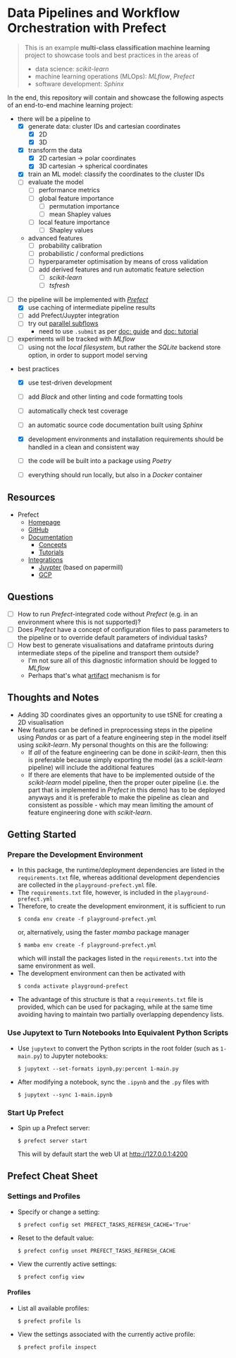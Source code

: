 # Data Pipelines and Workflow Orchestration with Prefect


> This is an example **multi-class classification machine learning** project to showcase tools and best practices in the areas of
> - data science: *scikit-learn*
> - machine learning operations (MLOps): *MLflow*, *Prefect*
> - software development: *Sphinx*


In the end, this repository will contain and showcase the following aspects of an end-to-end machine learning project:

- there will be a pipeline to
  - [X] generate data: cluster IDs and cartesian coordinates
    - [X] 2D
    - [X] 3D
  - [X] transform the data
    - [X] 2D cartesian -> polar coordinates
    - [X] 3D cartesian -> spherical coordinates
  - [X] train an ML model: classify the coordinates to the cluster IDs
  - [ ] evaluate the model
    - [ ] performance metrics
    - [ ] global feature importance
      - [ ] permutation importance
      - [ ] mean Shapley values
    - [ ] local feature importance
      - [ ] Shapley values
  - advanced features
    - [ ] probability calibration
    - [ ] probabilistic / conformal predictions
    - [ ] hyperparameter optimisation by means of cross validation
    - [ ] add derived features and run automatic feature selection
      - [ ] *scikit-learn*
      - [ ] *tsfresh*
- [ ] the pipeline will be implemented with [*Prefect*](https://www.prefect.io/)
  - [X] use caching of intermediate pipeline results
  - [ ] add Prefect/Juypter integration
  - [ ] try out [parallel subflows](https://docs.prefect.io/latest/concepts/flows/#composing-flows)
    - need to use `.submit` as per [doc: guide](https://docs.prefect.io/latest/guides/dask-ray-task-runners/) and [doc: tutorial](https://docs.prefect.io/latest/tutorials/execution/)
- [ ] experiments will be tracked with *MLflow*
  - [ ] using not the *local filesystem*, but rather the *SQLite* backend store option, in order to support model serving
- best practices
  - [X] use test-driven development
  - [ ] add *Black* and other linting and code formatting tools
  - [ ] automatically check test coverage
  - [ ] an automatic source code documentation built using *Sphinx*
  - [X] development environments and installation requirements should be handled in a clean and consistent way
  - [ ] the code will be built into a package using *Poetry*
  - [ ] everything should run locally, but also in a *Docker* container


## Resources

- Prefect
  - [Homepage](https://www.prefect.io/)
  - [GitHub](https://github.com/prefecthq/prefect)
  - [Documentation](https://docs.prefect.io/latest/)
    - [Concepts](https://docs.prefect.io/latest/concepts/)
    - [Tutorials](https://docs.prefect.io/latest/tutorials/)
  - [Integrations](https://docs.prefect.io/latest/integrations/)
    - [Juypter](https://prefecthq.github.io/prefect-jupyter/) (based on papermill)
    - [GCP](https://prefecthq.github.io/prefect-gcp/)


## Questions

- [ ] How to run *Prefect*-integrated code without *Prefect* (e.g. in an
      environment where this is not supported)?
- [ ] Does *Prefect* have a concept of configuration files to pass parameters to the pipeline or to override default parameters of individual tasks?
- [ ] How best to generate visualisations and dataframe printouts during
  intermediate steps of the pipeline and transport them outside?
  - I'm not sure all of this diagnostic information should be logged to *MLflow*
  - Perhaps that's what [artifact](https://docs.prefect.io/latest/concepts/artifacts/) mechanism is for


## Thoughts and Notes

- Adding 3D coordinates gives an opportunity to use tSNE for creating a 2D visualisation
- New features can be defined in preprocessing steps in the pipeline using
  *Pandas* or as part of a feature engineering step in the model itself using
  *scikit-learn*. My personal thoughts on this are the following:
  - If *all* of the feature engineering can be done in *scikit-learn*, then
    this is preferable because simply exporting the model (as a *scikit-learn*
    pipeline) will include the additional features
  - If there are elements that have to be implemented outside of the
    *scikit-learn* model pipeline, then the proper outer pipeline (i.e. the
    part that is implemented in *Prefect* in this demo) has to be deployed
    anyways and it is preferable to make the pipeline as clean and consistent
    as possible - which may mean limiting the amount of feature engineering
    done with *scikit-learn*.


## Getting Started

### Prepare the Development Environment

- In this package, the runtime/deployment dependencies are listed in the `requirements.txt` file, whereas additional development dependencies are collected in the `playground-prefect.yml` file.
- The `requirements.txt` file, however, is included in the `playground-prefect.yml`
- Therefore, to create the development environment, it is sufficient to run
  ```(bash)
  $ conda env create -f playground-prefect.yml
  ```
  or, alternatively, using the faster *mamba* package manager
  ```(bash)
  $ mamba env create -f playground-prefect.yml
  ```
  which will install the packages listed in the `requirements.txt` into the same environment as well.
- The development environment can then be activated with
  ```(bash)
  $ conda activate playground-prefect
  ```
- The advantage of this structure is that a `requirements.txt` file is provided, which can be used for packaging, while at the same time avoiding having to maintain two partially overlapping dependency lists.


### Use Jupytext to Turn Notebooks Into Equivalent Python Scripts

- Use `jupytext` to convert the Python scripts in the root folder (such as `1-main.py`) to Jupyter notebooks:

    ```
    $ jupytext --set-formats ipynb,py:percent 1-main.py
    ```

- After modifying a notebook, sync the `.ipynb` and the `.py` files with

    ```
    $ jupytext --sync 1-main.ipynb
    ```


### Start Up Prefect

- Spin up a Prefect server:

    ```
    $ prefect server start
    ```

    This will by default start the web UI at http://127.0.0.1:4200


## Prefect Cheat Sheet

### Settings and Profiles

- Specify or change a setting:
  ```(bash)
  $ prefect config set PREFECT_TASKS_REFRESH_CACHE='True'
  ```
- Reset to the default value:
  ```(bash)
  $ prefect config unset PREFECT_TASKS_REFRESH_CACHE
  ```
- View the currently active settings:
  ```(bash)
  $ prefect config view
  ```

#### Profiles

- List all available profiles:
  ```(bash)
  $ prefect profile ls
  ```
- View the settings associated with the currently active profile:
  ```(bash)
  $ prefect profile inspect
  ```
